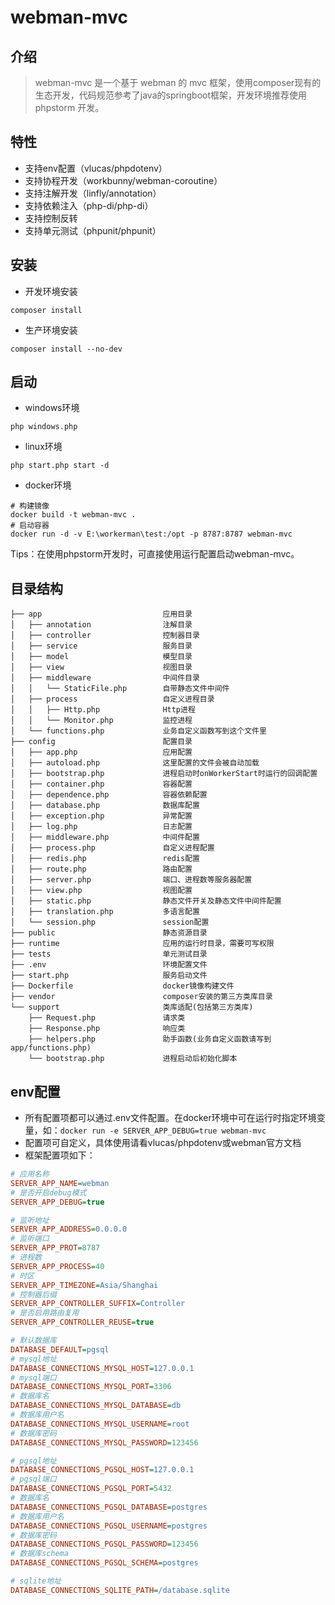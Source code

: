 
# webman-mvc

## 介绍

 > webman-mvc 是一个基于 webman 的 mvc 框架，使用composer现有的生态开发，代码规范参考了java的springboot框架，开发环境推荐使用 phpstorm 开发。

## 特性
  - 支持env配置（vlucas/phpdotenv）
  - 支持协程开发（workbunny/webman-coroutine）
  - 支持注解开发（linfly/annotation）
  - 支持依赖注入（php-di/php-di）
  - 支持控制反转
  - 支持单元测试（phpunit/phpunit）

## 安装
  - 开发环境安装
  ```shell
  composer install
  ```
  - 生产环境安装
  ```shell
  composer install --no-dev
  ```

## 启动
  - windows环境
  ```shell
  php windows.php
  ```
  - linux环境
  ```shell
  php start.php start -d
  ```
  - docker环境
  ```shell
  # 构建镜像
  docker build -t webman-mvc .
  # 启动容器
  docker run -d -v E:\workerman\test:/opt -p 8787:8787 webman-mvc
  ```
  Tips：在使用phpstorm开发时，可直接使用运行配置启动webman-mvc。

## 目录结构
```
├── app                           应用目录
│   ├── annotation                注解目录
│   ├── controller                控制器目录
│   ├── service                   服务目录
│   ├── model                     模型目录
│   ├── view                      视图目录
│   ├── middleware                中间件目录
│   │   └── StaticFile.php        自带静态文件中间件
│   ├── process                   自定义进程目录
│   │   ├── Http.php              Http进程
│   │   └── Monitor.php           监控进程
│   └── functions.php             业务自定义函数写到这个文件里
├── config                        配置目录
│   ├── app.php                   应用配置
│   ├── autoload.php              这里配置的文件会被自动加载
│   ├── bootstrap.php             进程启动时onWorkerStart时运行的回调配置
│   ├── container.php             容器配置
│   ├── dependence.php            容器依赖配置
│   ├── database.php              数据库配置
│   ├── exception.php             异常配置
│   ├── log.php                   日志配置
│   ├── middleware.php            中间件配置
│   ├── process.php               自定义进程配置
│   ├── redis.php                 redis配置
│   ├── route.php                 路由配置
│   ├── server.php                端口、进程数等服务器配置
│   ├── view.php                  视图配置
│   ├── static.php                静态文件开关及静态文件中间件配置
│   ├── translation.php           多语言配置
│   └── session.php               session配置
├── public                        静态资源目录
├── runtime                       应用的运行时目录，需要可写权限
├── tests                         单元测试目录
├── .env                          环境配置文件
├── start.php                     服务启动文件
├── Dockerfile                    docker镜像构建文件
├── vendor                        composer安装的第三方类库目录
└── support                       类库适配(包括第三方类库)
    ├── Request.php               请求类
    ├── Response.php              响应类
    ├── helpers.php               助手函数(业务自定义函数请写到app/functions.php)
    └── bootstrap.php             进程启动后初始化脚本
```

## env配置
 - 所有配置项都可以通过.env文件配置。在docker环境中可在运行时指定环境变量，如：`docker run -e SERVER_APP_DEBUG=true webman-mvc`
 - 配置项可自定义，具体使用请看vlucas/phpdotenv或webman官方文档
 - 框架配置项如下：

```ini
# 应用名称
SERVER_APP_NAME=webman
# 是否开启debug模式
SERVER_APP_DEBUG=true

# 监听地址
SERVER_APP_ADDRESS=0.0.0.0
# 监听端口
SERVER_APP_PROT=8787
# 进程数
SERVER_APP_PROCESS=40
# 时区
SERVER_APP_TIMEZONE=Asia/Shanghai
# 控制器后缀
SERVER_APP_CONTROLLER_SUFFIX=Controller
# 是否启用路由复用
SERVER_APP_CONTROLLER_REUSE=true

# 默认数据库
DATABASE_DEFAULT=pgsql
# mysql地址
DATABASE_CONNECTIONS_MYSQL_HOST=127.0.0.1
# mysql端口
DATABASE_CONNECTIONS_MYSQL_PORT=3306
# 数据库名
DATABASE_CONNECTIONS_MYSQL_DATABASE=db
# 数据库用户名
DATABASE_CONNECTIONS_MYSQL_USERNAME=root
# 数据库密码
DATABASE_CONNECTIONS_MYSQL_PASSWORD=123456

# pgsql地址
DATABASE_CONNECTIONS_PGSQL_HOST=127.0.0.1
# pgsql端口
DATABASE_CONNECTIONS_PGSQL_PORT=5432
# 数据库名
DATABASE_CONNECTIONS_PGSQL_DATABASE=postgres
# 数据库用户名
DATABASE_CONNECTIONS_PGSQL_USERNAME=postgres
# 数据库密码
DATABASE_CONNECTIONS_PGSQL_PASSWORD=123456
# 数据库schema
DATABASE_CONNECTIONS_PGSQL_SCHEMA=postgres

# sqlite地址
DATABASE_CONNECTIONS_SQLITE_PATH=/database.sqlite
```
